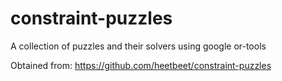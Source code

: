 # constraint-puzzles
A collection of puzzles and their solvers using google or-tools

Obtained from: https://github.com/heetbeet/constraint-puzzles